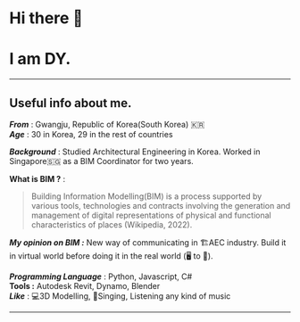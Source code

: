 # Hi there 👋

# I am DY.

* * *

## Useful info about me. 

**_From_** : Gwangju, Republic of Korea(South Korea) 🇰🇷  
**_Age_** : 30 in Korea, 29 in the rest of countries  
  
**_Background_** : Studied Architectural Engineering in Korea. Worked in Singapore🇸🇬 as a BIM Coordinator for two years.  
  
**What is BIM ?** :   

> Building Information Modelling(BIM) is a process supported by various tools, technologies and contracts involving the generation and management of digital representations of physical and functional characteristics of places (Wikipedia, 2022).

**_My opinion on BIM :_** New way of communicating in 🏗AEC industry. Build it in virtual world before doing it in the real world (🖥 to 🏢).  
  
_**Programming Language**_ : Python, Javascript, C#  
**Tools :** Autodesk Revit, Dynamo, Blender  
**_Like_** : 💻3D Modelling, 🎤Singing, Listening any kind of music

* * *
